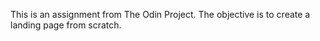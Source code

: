 This is an assignment from The Odin Project. The objective is to create a landing page from scratch.